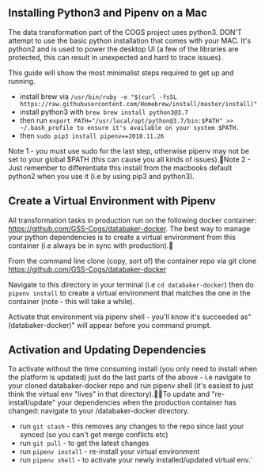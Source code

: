 
## Installing Python3  and Pipenv on a Mac

The data transformation part of the COGS project uses python3.
DON'T attempt to use the basic python installation that comes with your MAC. It's python2 and is used to power the desktop UI (a few of the libraries are protected, this can result in unexpected and hard to trace issues).

This guide will show the most minimalist steps required to get up and running.
* install brew via `/usr/bin/ruby -e "$(curl -fsSL https://raw.githubusercontent.com/Homebrew/install/master/install)"`
* install python3 with `brew brew install python3@3.7`
* then run `export PATH="/usr/local/opt/python@3.7/bin:$PATH" >> ~/.bash_profile to ensure it's available on your system $PATH.`
* then `sudo pip3 install pipenv==2018.11.26`

Note 1 - you must  use sudo for the last step, otherwise pipenv may not be set to your global $PATH (this can cause you all kinds of issues).Note 2 - Just remember to differentiate this install from the macbooks default python2 when you use it (i.e by using pip3 and python3).

## Create a Virtual Environment with Pipenv

All transformation tasks in production run on the following docker container: https://github.com/GSS-Cogs/databaker-docker. The best way to manage your python dependencies is to create a virtual environment from this container (i.e always be in sync with production).

From the command line clone (copy, sort of) the container repo via git clone https://github.com/GSS-Cogs/databaker-docker

Navigate to this directory in your terminal (i.e `cd databaker-docker`) then do `pipenv install` to create a virtual environment that matches the one in the container (note - this will take a while).

Activate that environment via pipenv shell - you'll know it's succeeded as" (databaker-docker)" will appear before you command prompt.

## Activation and Updating Dependencies

To activate without the time consuming install (you only need to install when the platform is updated) just do the last parts of the above - i.e navigate to your cloned databaker-docker repo and run pipenv shell (it's easiest to just think the virtual env "lives" in that directory).To update and "re-install/update" your dependencies when the production container has changed:
navigate to your /databaker-docker directory.
* run `git stash` - this removes any changes to the repo since last your synced (so you can't get merge conflicts etc)
* run `git pull` - to get the latest changes
* run `pipenv install` - re-install your virtual environment
* run `pipenv shell` - to activate your newly installed/updated virtual env.`
